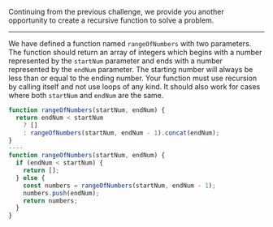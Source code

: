 Continuing from the previous challenge, we provide you another opportunity to create a recursive function to solve a problem.

---

We have defined a function named `rangeOfNumbers` with two parameters. The function should return an array of integers which begins with a number represented by the `startNum` parameter and ends with a number represented by the `endNum`
 parameter. The starting number will always be less than or equal to the
 ending number. Your function must use recursion by calling itself and 
not use loops of any kind. It should also work for cases where both `startNum` and `endNum` are the same.

```jsx
function rangeOfNumbers(startNum, endNum) {
  return endNum < startNum
    ? []
    : rangeOfNumbers(startNum, endNum - 1).concat(endNum);
}
----
function rangeOfNumbers(startNum, endNum) {
  if (endNum < startNum) {
    return [];
  } else {
    const numbers = rangeOfNumbers(startNum, endNum - 1);
    numbers.push(endNum);
    return numbers;
  }
}
```
